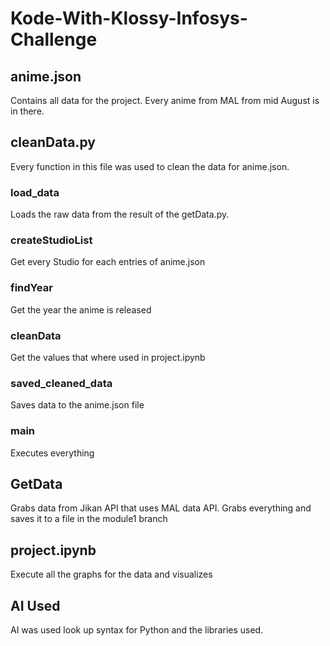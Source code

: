 # Kode-With-Klossy-Infosys-Challenge

## anime.json
Contains all data for the project. Every anime from MAL from mid August is in there. 

## cleanData.py
Every function in this file was used to clean the data for anime.json.

### load_data
Loads the raw data from the result of the getData.py.

### createStudioList
Get every Studio for each entries of anime.json

### findYear
Get the year the anime is released

### cleanData
Get the values that where used in project.ipynb

### saved_cleaned_data
Saves data to the anime.json file

### main
Executes everything

## GetData
Grabs data from Jikan API that uses MAL data API. Grabs everything and saves it to a file in the module1 branch

## project.ipynb
Execute all the graphs for the data and visualizes

## AI Used
AI was used look up syntax for Python and the libraries used.